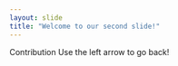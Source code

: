 ```yaml
---
layout: slide
title: "Welcome to our second slide!"
---
```

Contribution
Use the left arrow to go back!
